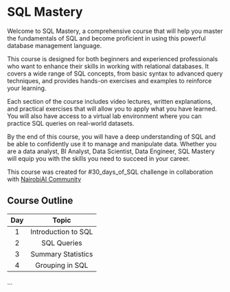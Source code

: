 # SQL Mastery

Welcome to SQL Mastery, a comprehensive course that will help you master the fundamentals of SQL and become proficient in using this powerful database management language.

This course is designed for both beginners and experienced professionals who want to enhance their skills in working with relational databases. It covers a wide range of SQL concepts, from basic syntax to advanced query techniques, and provides hands-on exercises and examples to reinforce your learning.

Each section of the course includes video lectures, written explanations, and practical exercises that will allow you to apply what you have learned. You will also have access to a virtual lab environment where you can practice SQL queries on real-world datasets.

By the end of this course, you will have a deep understanding of SQL and be able to confidently use it to manage and manipulate data. Whether you are a data analyst, BI Analyst, Data Scientist, Data Engineer, SQL Mastery will equip you with the skills you need to succeed in your career.

This course was created for #30_days_of_SQL challenge in collaboration with [NairobiAI Community](https://twitter.com/nairobi_ai)

## Course Outline

| Day | Topic |
| :----: | :---: |
| 1 | Introduction to SQL |
| 2 | SQL Queries |
| 3 | Summary Statistics |
| 4 | Grouping in SQL |
...
